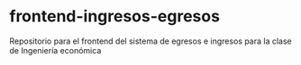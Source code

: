 # frontend-ingresos-egresos
Repositorio para el frontend del sistema de egresos e ingresos para la clase de Ingeniería económica
